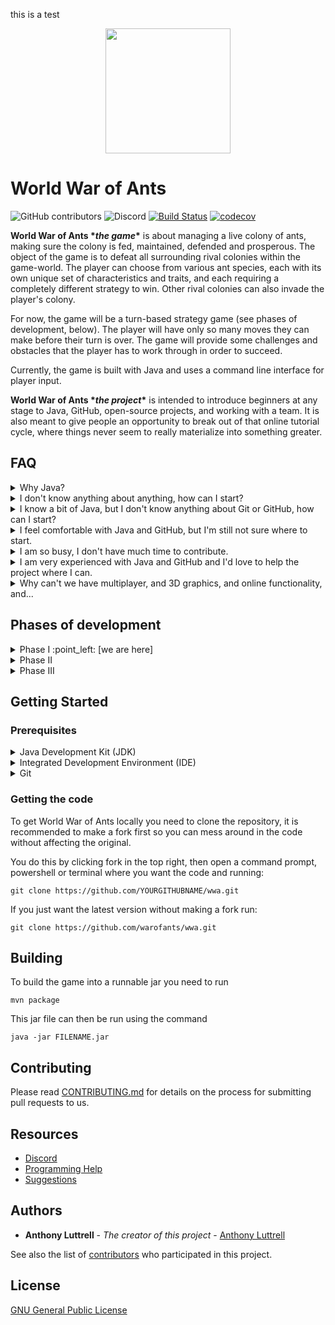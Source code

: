 this is a test

<p align="center">
<img src="https://i.imgur.com/Hz0yupe.png" width="200">
</p>

# World War of Ants
![GitHub contributors](https://img.shields.io/github/contributors/warofants/wwa)
![Discord](https://img.shields.io/discord/610183667905462306)
[![Build Status](https://travis-ci.org/warofants/wwa.svg?branch=master)](https://travis-ci.org/warofants/wwa)
[![codecov](https://codecov.io/gh/warofants/wwa/branch/master/graph/badge.svg)](https://codecov.io/gh/warofants/wwa)

__World War of Ants \**the game*\*__ is about managing a live colony of ants, making sure the colony is fed, maintained, defended and prosperous. The object of the game is to defeat all surrounding rival colonies within the game-world. The player can choose from various ant species, each with its own unique set of characteristics and traits, and each requiring a completely different strategy to win. Other rival colonies can also invade the player's colony.

For now, the game will be a turn-based strategy game (see phases of development, below). The player will have only so many moves they can make before their turn is over. The game will provide some challenges and obstacles that the player has to work through in order to succeed.

Currently, the game is built with Java and uses a command line interface for player input.

__World War of Ants \**the project*\*__ is intended to introduce beginners at any stage to Java, GitHub, open-source projects, and working with a team. It is also meant to give people an opportunity to break out of that online tutorial cycle, where things never seem to really materialize into something greater.

## FAQ

<details>
  <summary>Why Java?</summary>
<p>

> While this may be heavily debatable, Java is generally a common "first language" for many programmers.

</p>
</details>

<details>
  <summary>I don't know anything about anything, how can I start?</summary>
<p>

> For now, I highly recommend you get started with [this MOOC](http://moocfi.github.io/courses/2013/programming-part-1/) (Massive Open Online Course). It's free, and offers some great tutorials with an automated pass/fail system. Once you complete the first two weeks of the program (it shouldn't take two full weeks), head over to the [Issues tab on GitHub](https://github.com/warofants/wwa/issues) and look for anything labeled as <a href="https://github.com/warofants/wwa/issues?q=is%3Aissue+is%3Aopen+label%3Abeginner-friendly" alt="beginner-friendly"><img src="https://i.imgur.com/OhdcyCC.png" height="18"></a>

</p>
</details>

<details>
  <summary>I know a bit of Java, but I don't know anything about Git or GitHub, how can I start?</summary>
<p>

> Git and GitHub are not the most intuitive tools to learn. For now, I highly recommend you start with this YouTube video series:
>
> <a href="http://www.youtube.com/watch?feature=player_embedded&v=BCQHnlnPusY
" target="_blank"><img src="http://img.youtube.com/vi/BCQHnlnPusY/0.jpg"
alt="IMAGE ALT TEXT HERE" width="240" height="180" border="10" /></a>

</p>
</details>

<details>
  <summary>I feel comfortable with Java and GitHub, but I'm still not sure where to start.</summary>
<p>

> The [wiki home page](https://github.com/warofants/wwa/wiki) is a good place to start. From there, familiarize yourself with the [source code management doc](https://github.com/warofants/wwa/wiki/GitHub-Source-Code-Management). Once you're ready to contribute code, head over to the [issues page](https://github.com/warofants/wwa/issues) and find something there that you want to work on. Most issues are associated with a [project](https://github.com/warofants/wwa/projects), where you will find a list of mentors for each project. The mentors are a group of developers who have more experience and are willing to lend a helping hand if you need it.

</p>
</details>

<details>
  <summary>I am so busy, I don't have much time to contribute.</summary>
<p>

> Totally fine! Contribute as much or as little as you want. This project is intended to be low stress, low pressure. Come and go as much as you would like.

</p>
</details>

<details>
  <summary>I am very experienced with Java and GitHub and I'd love to help the project where I can.</summary>
<p>

> We are always looking for more experienced programmers to help out as a mentor, code reviewer, or even a project manager. You can DM me on Discord (stranger#4525) or <a href="mailto:anthonyluttrell@gmail.com">email me</a>

</p>
</details>

<details>
  <summary>Why can't we have multiplayer, and 3D graphics, and online functionality, and...</summary>
<p>

> Woah there cowboy! Those are all really great goals, but for now, the focus is keeping things simple and approachable for aspiring programmers of all experience levels.

</p>
</details>


## Phases of development

<details>
  <summary>Phase I :point_left: [we are here]</summary>

* Build the MVP, UML and GitHub layout for the project's foundation
* Develop a very basic console-based game in Java
* Add additional features or enhancements 

</details>

<details>
  <summary>Phase II</summary>

* Develop a basic top-down 2D game with roguelike stylizing and design traits
* Create new beginner-friendly mini-games within the main game
* Build development tools to automate some processes

</details>

<details>
  <summary>Phase III</summary>

* Expand upon existing 2D game
* Possibly integrate 3D graphics into existing scenes
* Look into multiplayer possibilities 

</details>

## Getting Started

### Prerequisites

<details>
  <summary>Java Development Kit (JDK)</summary>
<p>

First, you'll need to install the Java Development Kit (JDK). Considering compatibility and other issues, it was decided that OpenJDK 8 would be used to develop this project.

We recommend getting OpenJDK from [AdoptOpenJDK](https://adoptopenjdk.net/), select OpenJDK 8 and choose HotSpot as the JVM.

If you do not want to use that you can also use [Redhat's openJDK](https://developers.redhat.com/products/openjdk/download).

Since OpenJDK 11 is (mostly) backwards compatible with java 8 you can also use that, which is the jdk shipped with Intellij IDEA (This means that if you plan on using Intellij IDEA you can skip this step).

</p>
</details>

<details>
  <summary>Integrated Development Environment (IDE)</summary>
<p>

You'll also need to install an Integrated Development Environment (IDE) to make your own life easier. There are several good options to choose from, so feel free to pick one. A few options below:

 + Visual Studio Code (code-oss)
 + Eclipse
 + NetBeans
 + IntelliJ Community IDEA

We recommend using [IntelliJ](https://www.jetbrains.com/idea/), as it is easy to install and contains tutorials for its interface. It also gives you the option to download plugins, some of which may be useful to you. Its most recent version include OpenJDK 11, making step one optional.

</p>
</details>

<details>
  <summary>Git</summary>
<p>

You'll also need to install git on your computer. You can find it for your particular Operating System by following [this link](https://git-scm.com/downloads)

Anyone is welcome to contribute. Feel free to fork this repository, and make a Pull Request when you've got something working. Contact [anthonyLuttrell](https://github.com/anthonyLuttrell) if you'd like to request additional permissions.

</p>
</details>

### Getting the code

To get World War of Ants locally you need to clone the repository, it is recommended to make a fork first so you can mess around in the code without affecting the original.

You do this by clicking fork in the top right, then open a command prompt, powershell or terminal where you want the code and running:
```
git clone https://github.com/YOURGITHUBNAME/wwa.git
```

If you just want the latest version without making a fork run:
```
git clone https://github.com/warofants/wwa.git
```

## Building

To build the game into a runnable jar you need to run
```
mvn package
```

This jar file can then be run using the command
```
java -jar FILENAME.jar
```

## Contributing

Please read [CONTRIBUTING.md](CONTRIBUTING.md) for details on the process for submitting pull requests to us.

## Resources
+ [Discord](https://discordapp.com/invite/NACP6WZ)
+ [Programming Help](https://docs.google.com/document/d/1p5i64NT7B5y-CNH9MyeQT5jwRByZ2o8yJnSnykOSJNQ/edit)
+ [Suggestions](https://docs.google.com/document/d/1yr9REhs6ev9SFzBuuHrqM-ivjuUrOdPJwc0rheYKv28/edit)

## Authors

* **Anthony Luttrell** - *The creator of this project* - [Anthony Luttrell](https://github.com/anthonyLuttrell)

See also the list of [contributors](https://github.com/warofants/wwa/contributors) who participated in this project.

## License

[GNU General Public License](https://www.gnu.org/licenses/gpl-3.0.en.html)
